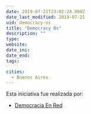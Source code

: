 ```yaml
---
date: 2019-07-21T23:02:24.000Z
date_last_modified: 2019-07-21
uid: democracy-os
title: "Democracy Os"
description: ""
type: 
website: 
date_ini: 
date_end: 
tags:

cities: 
  - Buenos Aires
---
```


Esta iniciativa fue realizada por:

- [Democracia En Red](/i/democracia-en-red.html)
